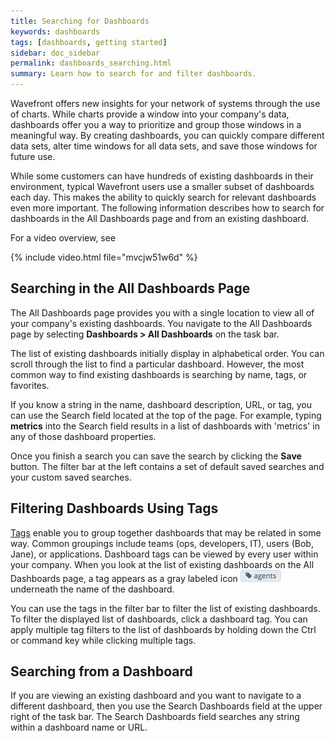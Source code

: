 ```yaml
---
title: Searching for Dashboards
keywords: dashboards
tags: [dashboards, getting started]
sidebar: doc_sidebar
permalink: dashboards_searching.html
summary: Learn how to search for and filter dashboards.
---
```

Wavefront offers new insights for your network of systems through the use of charts. While charts provide a window into your company's data, dashboards offer you a way to prioritize and group those windows in a meaningful way. By creating dashboards, you can quickly compare different data sets, alter time windows for all data sets, and save those windows for future use.
 
While some customers can have hundreds of existing dashboards in their environment, typical Wavefront users use a smaller subset of dashboards each day. This makes the ability to quickly search for relevant dashboards even more important. The following information describes how to search for dashboards in the All Dashboards page and from an existing dashboard.

For a video overview, see 

{% include video.html file="mvcjw51w6d" %}

 
## Searching in the All Dashboards Page
 
The All Dashboards page provides you with a single location to view all of your company's existing dashboards. You navigate to the All Dashboards page by selecting **Dashboards > All Dashboards** on the task bar.
 
The list of existing dashboards initially display in alphabetical order. You can scroll through the list to find a particular dashboard.  However, the most common way to find existing dashboards is searching by name, tags, or favorites.
 
If you know a string in the name, dashboard description, URL, or tag, you can use the Search field located at the top of the page. For example, typing **metrics** into the Search field results in a list of dashboards with 'metrics' in any of those dashboard properties.
 
Once you finish a search you can save the search by clicking the **Save** button.  The filter bar at the left contains a set of default saved searches and your custom saved searches.
 
## Filtering Dashboards Using Tags
 
[Tags](tags_overview) enable you to group together dashboards that may be related in some way. Common groupings include teams (ops, developers, IT), users (Bob, Jane), or applications. Dashboard tags can be viewed by every user within your company. When you look at the list of existing dashboards on the All Dashboards page, a tag appears as a gray labeled icon ![tag](images/tag.png) underneath the name of the dashboard.

You can use the tags in the filter bar to filter the list of existing dashboards. To filter the displayed list of dashboards, click a dashboard tag. You can apply multiple tag filters to the list of dashboards by holding down the Ctrl or command key while clicking multiple tags.

## Searching from a Dashboard
If you are viewing an existing dashboard and you want to navigate to a different dashboard, then you use the Search Dashboards field at the upper right of the task bar. The Search Dashboards field searches any string within a dashboard name or URL.
 



